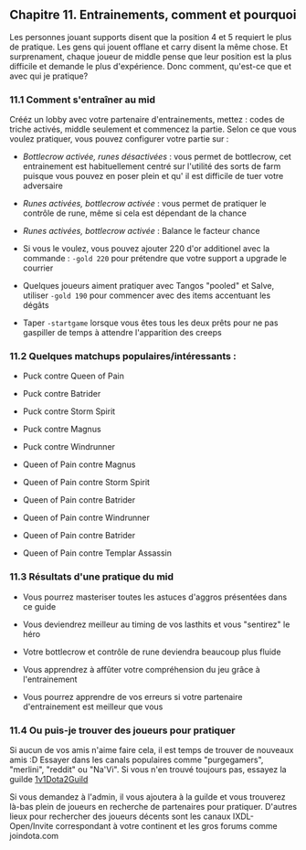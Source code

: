 <div id="c11"></div>

## Chapitre 11. Entrainements, comment et pourquoi

Les personnes jouant supports disent que la position 4 et 5 requiert le plus de pratique. Les 
gens qui jouent offlane et carry disent la même chose. Et surprenament, chaque joueur de middle 
pense que leur position est la plus difficile et demande le plus d'expérience. Donc comment,
qu'est-ce que et avec qui je pratique?

### 11.1 Comment s'entraîner au mid ###

Crééz un lobby avec votre partenaire d'entrainements, mettez : codes de triche activés, middle seulement
et commencez la partie. Selon ce que vous voulez pratiquer, vous pouvez configurer votre partie sur : 

  + _Bottlecrow activée, runes désactivées_ : vous permet de bottlecrow, cet entrainement est 
  habituellement centré sur l'utilité des sorts de farm puisque vous pouvez en poser plein et qu'
  il est difficile de tuer votre adversaire

  + _Runes activées, bottlecrow activée_ : vous permet de pratiquer le contrôle de rune, même si cela 
  est dépendant de la chance

  + _Runes activées, bottlecrow activée_ : Balance le facteur chance 

  + Si vous le voulez, vous pouvez ajouter 220 d'or additionel avec la commande : ``-gold 220`` pour prétendre que votre support
  a upgrade le courrier

  + Quelques joueurs aiment pratiquer avec Tangos "pooled" et Salve, utiliser `` -gold 190 `` pour commencer avec des items accentuant les
  dégâts

  + Taper `` -startgame `` lorsque vous êtes tous les deux prêts pour ne pas gaspiller de temps à attendre l'apparition des creeps 


### 11.2 Quelques matchups populaires/intéressants : ###

  + Puck contre Queen of Pain

  + Puck contre Batrider

  + Puck contre Storm Spirit

  + Puck contre Magnus

  + Puck contre Windrunner

  + Queen of Pain contre Magnus

  + Queen of Pain contre Storm Spirit

  + Queen of Pain contre Batrider 

  + Queen of Pain contre Windrunner

  + Queen of Pain contre Batrider 

  + Queen of Pain contre Templar Assassin


### 11.3 Résultats d'une pratique du mid ###

  + Vous pourrez masteriser toutes les astuces d'aggros présentées dans ce guide

  + Vous deviendrez meilleur au timing de vos lasthits et vous "sentirez" le héro

  + Votre bottlecrow et contrôle de rune deviendra beaucoup plus fluide

  + Vous apprendrez à affûter votre compréhension du jeu grâce à l'entrainement

  + Vous pourrez apprendre de vos erreurs si votre partenaire d'entrainement est meilleur que vous

### 11.4 Ou puis-je trouver des joueurs pour pratiquer ###

Si aucun de vos amis n'aime faire cela, il est temps de trouver de nouveaux amis :D Essayer dans les canals populaires comme 
"purgegamers", "merlini", "reddit" ou "Na'Vi". Si vous n'en trouvé toujours pas, essayez la guilde [1v1Dota2Guild](http://steamcommunity.com/groups/1v1Dota2Guild)

Si vous demandez à l'admin, il vous ajoutera à la guilde et vous trouverez là-bas plein de joueurs en recherche de partenaires pour pratiquer.
D'autres lieux pour rechercher des joueurs décents sont les canaux IXDL-Open/Invite correspondant à votre continent et les gros forums comme joindota.com

